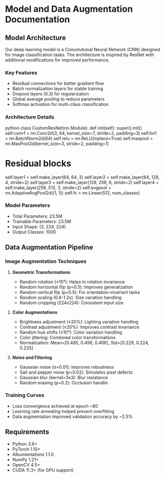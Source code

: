 # Model and Data Augmentation Documentation

## Model Architecture
Our deep learning model is a Convolutional Neural Network (CNN) designed for image classification tasks. The architecture is inspired by ResNet with additional modifications for improved performance.

### Key Features
- Residual connections for better gradient flow
- Batch normalization layers for stable training
- Dropout layers (0.3) for regularization
- Global average pooling to reduce parameters
- Softmax activation for multi-class classification

### Architecture Details
python
class CustomResNet(nn.Module):
def init(self):
super().init()
self.conv1 = nn.Conv2d(3, 64, kernel_size=7, stride=2, padding=3)
self.bn1 = nn.BatchNorm2d(64)
self.relu = nn.ReLU(inplace=True)
self.maxpool = nn.MaxPool2d(kernel_size=3, stride=2, padding=1)
# Residual blocks
self.layer1 = self.make_layer(64, 64, 3)
self.layer2 = self.make_layer(64, 128, 4, stride=2)
self.layer3 = self.make_layer(128, 256, 6, stride=2)
self.layer4 = self.make_layer(256, 512, 3, stride=2)
self.avgpool = nn.AdaptiveAvgPool2d((1, 1))
self.fc = nn.Linear(512, num_classes)

### Model Parameters
- Total Parameters: 23.5M
- Trainable Parameters: 23.5M
- Input Shape: (3, 224, 224)
- Output Classes: 1000

## Data Augmentation Pipeline

### Image Augmentation Techniques

1. **Geometric Transformations**
   - Random rotation (±15°): Helps in rotation invariance
   - Random horizontal flip (p=0.5): Improves generalization
   - Random vertical flip (p=0.5): For orientation-invariant tasks
   - Random scaling (0.8-1.2x): Size variation handling
   - Random cropping (224x224): Consistent input size

2. **Color Augmentations**
   - Brightness adjustment (±20%): Lighting variation handling
   - Contrast adjustment (±20%): Improves contrast invariance
   - Random hue shifts (±10°): Color variation handling
   - Color jittering: Combined color transformations
   - Normalization: Mean=[0.485, 0.456, 0.406], Std=[0.229, 0.224, 0.225]

3. **Noise and Filtering**
   - Gaussian noise (σ=0.01): Improves robustness
   - Salt and pepper noise (p=0.02): Simulates pixel defects
   - Gaussian blur (kernel=3x3): Blur resistance
   - Random erasing (p=0.2): Occlusion handlin


### Training Curves
- Loss convergence achieved at epoch ~80
- Learning rate annealing helped prevent overfitting
- Data augmentation improved validation accuracy by ~2.5%

## Requirements
- Python 3.8+
- PyTorch 1.10+
- Albumentations 1.1.0
- NumPy 1.21+
- OpenCV 4.5+
- CUDA 11.3+ (for GPU support)
